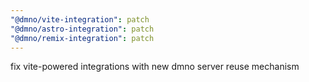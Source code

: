 ```yaml
---
"@dmno/vite-integration": patch
"@dmno/astro-integration": patch
"@dmno/remix-integration": patch
---
```


fix vite-powered integrations with new dmno server reuse mechanism
